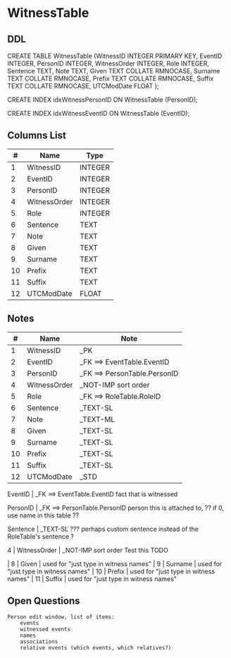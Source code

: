 # WitnessTable

## DDL

CREATE TABLE WitnessTable (WitnessID INTEGER PRIMARY KEY, EventID INTEGER, PersonID INTEGER, WitnessOrder INTEGER, Role INTEGER, Sentence TEXT, Note TEXT, Given TEXT COLLATE RMNOCASE, Surname TEXT COLLATE RMNOCASE, Prefix TEXT COLLATE RMNOCASE, Suffix TEXT COLLATE RMNOCASE, UTCModDate FLOAT );

CREATE INDEX idxWitnessPersonID ON WitnessTable (PersonID);

CREATE INDEX idxWitnessEventID ON WitnessTable (EventID);

## Columns List

| #  | Name          | Type      |
|----|---------------|-----------|
| 1  | WitnessID     | INTEGER   |
| 2  | EventID       | INTEGER   |
| 3  | PersonID      | INTEGER   |
| 4  | WitnessOrder  | INTEGER   |
| 5  | Role          | INTEGER   |
| 6  | Sentence      | TEXT      |
| 7  | Note          | TEXT      |
| 8  | Given         | TEXT      |
| 9  | Surname       | TEXT      |
| 10 | Prefix        | TEXT      |
| 11 | Suffix        | TEXT      |
| 12 | UTCModDate    | FLOAT     |
   
## Notes

| #  | Name          | Note      |
|----|---------------|-----------|
| 1  | WitnessID     | _PK
| 2  | EventID       | _FK ==> EventTable.EventID
| 3  | PersonID      | _FK ==> PersonTable.PersonID
| 4  | WitnessOrder  | _NOT-IMP        sort order
| 5  | Role          | _FK ==> RoleTable.RoleID
| 6  | Sentence      | _TEXT-SL
| 7  | Note          | _TEXT-ML
| 8  | Given         | _TEXT-SL
| 9  | Surname       | _TEXT-SL
| 10 | Prefix        | _TEXT-SL
| 11 | Suffix        | _TEXT-SL
| 12 | UTCModDate    | _STD


EventID       | _FK ==> EventTable.EventID   fact that is witnessed

PersonID      | _FK ==> PersonTable.PersonID  person this is attached to,  ?? if 0, use name in this table ??

Sentence      | _TEXT-SL  ??? perhaps custom sentence instead of the RoleTable's sentence ?

 4  | WitnessOrder  | _NOT-IMP        sort order  Test this TODO

| 8  | Given         | used for "just type in witness names"
| 9  | Surname       | used for "just type in witness names"
| 10 | Prefix        | used for "just type in witness names"
| 11 | Suffix        | used for "just type in witness names"

## Open Questions

````
Person edit window, list of items:
    events
    witnessed events
    names
    associations
    relative events (which events, which relatives?)

````
